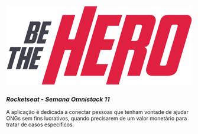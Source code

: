 # <center>![Logo BE THE HERO](./frontend/src/assets/logo.svg)</center>

### _Rocketseat - Semana Omnistack 11_

A aplicação é dedicada a conectar pessoas que tenham vontade de ajudar ONGs sem fins lucrativos, quando precisarem de um valor monetário para tratar de casos específicos.

